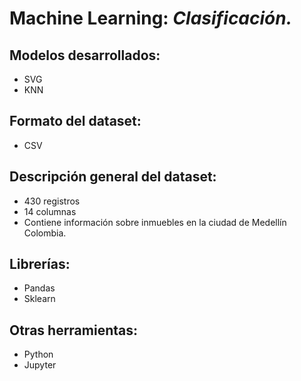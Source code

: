 # Machine Learning: ***Clasificación.***

## Modelos desarrollados: 
- SVG
- KNN

## Formato del dataset: 
- CSV

## Descripción general del dataset:
- 430 registros
- 14 columnas
- Contiene información sobre inmuebles en la ciudad de Medellín Colombia.

## Librerías:
- Pandas
- Sklearn

## Otras herramientas:
- Python
- Jupyter
